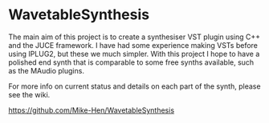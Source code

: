 # WavetableSynthesis

The main aim of this project is to create a synthesiser VST plugin using C++ and the JUCE framework. I have had some experience making VSTs before using IPLUG2, but these we much simpler. With this project I hope to have a polished end synth that is comparable to some free synths available, such as the MAudio plugins.

For more info on current status and details on each part of the synth, please see the wiki.

https://github.com/Mike-Hen/WavetableSynthesis
